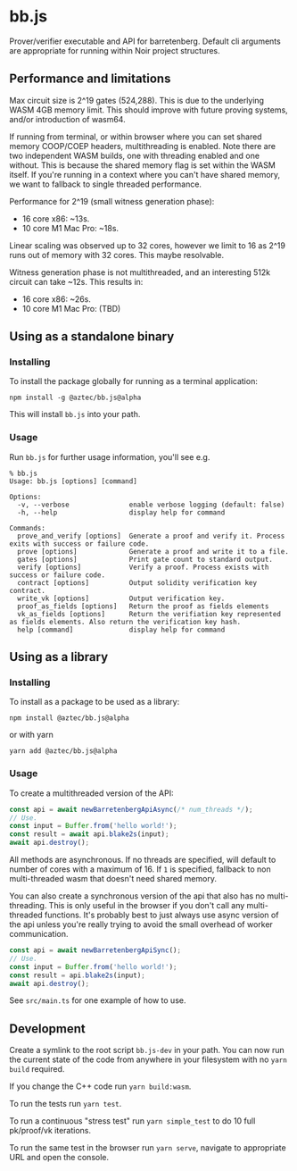 # bb.js

Prover/verifier executable and API for barretenberg. Default cli arguments are appropriate for running within Noir
project structures.

## Performance and limitations

Max circuit size is 2^19 gates (524,288). This is due to the underlying WASM 4GB memory limit. This should improve
with future proving systems, and/or introduction of wasm64.

If running from terminal, or within browser where you can set shared memory COOP/COEP headers, multithreading is enabled.
Note there are two independent WASM builds, one with threading enabled and one without. This is because the shared
memory flag is set within the WASM itself. If you're running in a context where you can't have shared memory, we want
to fallback to single threaded performance.

Performance for 2^19 (small witness generation phase):

- 16 core x86: ~13s.
- 10 core M1 Mac Pro: ~18s.

Linear scaling was observed up to 32 cores, however we limit to 16 as 2^19 runs out of memory with 32 cores.
This maybe resolvable.

Witness generation phase is not multithreaded, and an interesting 512k circuit can take ~12s. This results in:

- 16 core x86: ~26s.
- 10 core M1 Mac Pro: (TBD)

## Using as a standalone binary

### Installing

To install the package globally for running as a terminal application:

```
npm install -g @aztec/bb.js@alpha
```

This will install `bb.js` into your path.

### Usage

Run `bb.js` for further usage information, you'll see e.g.

```
% bb.js
Usage: bb.js [options] [command]

Options:
  -v, --verbose               enable verbose logging (default: false)
  -h, --help                  display help for command

Commands:
  prove_and_verify [options]  Generate a proof and verify it. Process exits with success or failure code.
  prove [options]             Generate a proof and write it to a file.
  gates [options]             Print gate count to standard output.
  verify [options]            Verify a proof. Process exists with success or failure code.
  contract [options]          Output solidity verification key contract.
  write_vk [options]          Output verification key.
  proof_as_fields [options]   Return the proof as fields elements
  vk_as_fields [options]      Return the verifiation key represented as fields elements. Also return the verification key hash.
  help [command]              display help for command
```

## Using as a library

### Installing

To install as a package to be used as a library:

```
npm install @aztec/bb.js@alpha
```

or with yarn

```
yarn add @aztec/bb.js@alpha
```

### Usage

To create a multithreaded version of the API:

```typescript
const api = await newBarretenbergApiAsync(/* num_threads */);
// Use.
const input = Buffer.from('hello world!');
const result = await api.blake2s(input);
await api.destroy();
```

All methods are asynchronous. If no threads are specified, will default to number of cores with a maximum of 16.
If `1` is specified, fallback to non multi-threaded wasm that doesn't need shared memory.

You can also create a synchronous version of the api that also has no multi-threading. This is only useful in the
browser if you don't call any multi-threaded functions. It's probably best to just always use async version of the api
unless you're really trying to avoid the small overhead of worker communication.

```typescript
const api = await newBarretenbergApiSync();
// Use.
const input = Buffer.from('hello world!');
const result = api.blake2s(input);
await api.destroy();
```

See `src/main.ts` for one example of how to use.

## Development

Create a symlink to the root script `bb.js-dev` in your path. You can now run the current state of the code from
anywhere in your filesystem with no `yarn build` required.

If you change the C++ code run `yarn build:wasm`.

To run the tests run `yarn test`.

To run a continuous "stress test" run `yarn simple_test` to do 10 full pk/proof/vk iterations.

To run the same test in the browser run `yarn serve`, navigate to appropriate URL and open the console.
